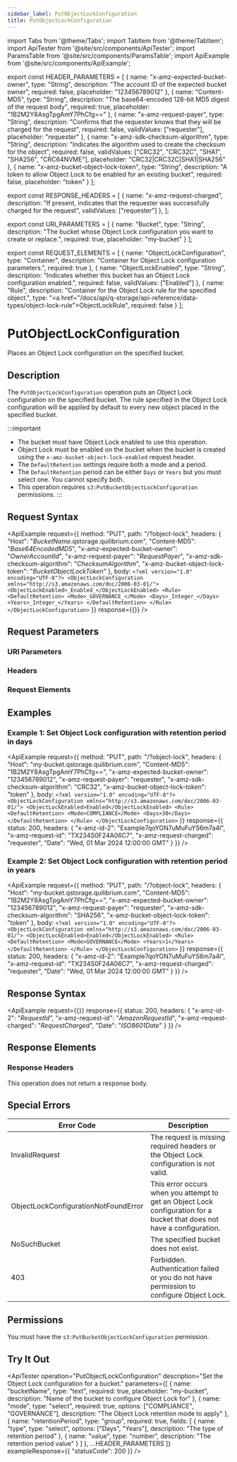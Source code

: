 ```yaml
---
sidebar_label: PutObjectLockConfiguration
title: PutObjectLockConfiguration
---
```


import Tabs from '@theme/Tabs';
import TabItem from '@theme/TabItem';
import ApiTester from '@site/src/components/ApiTester';
import ParamsTable from '@site/src/components/ParamsTable';
import ApiExample from '@site/src/components/ApiExample';

export const HEADER_PARAMETERS = [
  {
    name: "x-amz-expected-bucket-owner",
    type: "String",
    description: "The account ID of the expected bucket owner",
    required: false,
    placeholder: "123456789012"
  },
  {
    name: "Content-MD5",
    type: "String",
    description: "The base64-encoded 128-bit MD5 digest of the request body",
    required: true,
    placeholder: "1B2M2Y8AsgTpgAmY7PhCfg=="
  },
  {
    name: "x-amz-request-payer",
    type: "String",
    description: "Confirms that the requester knows that they will be charged for the request",
    required: false,
    validValues: ["requester"],
    placeholder: "requester"
  },
  {
    name: "x-amz-sdk-checksum-algorithm",
    type: "String",
    description: "Indicates the algorithm used to create the checksum for the object",
    required: false,
    validValues: ["CRC32", "CRC32C", "SHA1", "SHA256", "CRC64NVME"],
    placeholder: "CRC32|CRC32C|SHA1|SHA256"
  },
  {
    name: "x-amz-bucket-object-lock-token",
    type: "String",
    description: "A token to allow Object Lock to be enabled for an existing bucket",
    required: false,
    placeholder: "token"
  }
];

export const RESPONSE_HEADERS = [
  {
    name: "x-amz-request-charged",
    description: "If present, indicates that the requester was successfully charged for the request",
    validValues: ["requester"]
  },
];

export const URI_PARAMETERS = [
  {
    name: "Bucket",
    type: "String",
    description: "The bucket whose Object Lock configuration you want to create or replace.",
    required: true,
    placeholder: "my-bucket"
  }
];

export const REQUEST_ELEMENTS = [
  {
    name: "ObjectLockConfiguration",
    type: "Container",
    description: "Container for Object Lock configuration parameters.",
    required: true
  },
  {
    name: "ObjectLockEnabled",
    type: "String",
    description: "Indicates whether this bucket has an Object Lock configuration enabled.",
    required: false,
    validValues: ["Enabled"]
  },
  {
    name: "Rule",
    description: "Container for the Object Lock rule for the specified object.",
    type: "<a href=\"/docs/api/q-storage/api-reference/data-types/object-lock-rule\">ObjectLockRule</a>",
    required: false
  }
];

# PutObjectLockConfiguration

Places an Object Lock configuration on the specified bucket.

## Description

The `PutObjectLockConfiguration` operation puts an Object Lock configuration on the specified bucket. The rule specified in the Object Lock configuration will be applied by default to every new object placed in the specified bucket.

:::important
- The bucket must have Object Lock enabled to use this operation.
- Object Lock must be enabled on the bucket when the bucket is created using the `x-amz-bucket-object-lock-enabled` request header.
- The `DefaultRetention` settings require both a mode and a period.
- The `DefaultRetention` period can be either `Days` or `Years` but you must select one. You cannot specify both.
- This operation requires `s3:PutBucketObjectLockConfiguration` permissions.
:::

## Request Syntax

<ApiExample
  request={{
    method: "PUT",
    path: "/?object-lock",
    headers: {
      "Host": "_BucketName_.qstorage.quilibrium.com",
      "Content-MD5": "_Base64EncodedMD5_",
      "x-amz-expected-bucket-owner": "_OwnerAccountId_",
      "x-amz-request-payer": "_RequestPayer_",
      "x-amz-sdk-checksum-algorithm": "_ChecksumAlgorithm_",
      "x-amz-bucket-object-lock-token": "_BucketObjectLockToken_"
    },
    body: `<?xml version="1.0" encoding="UTF-8"?>
<ObjectLockConfiguration xmlns="http://s3.amazonaws.com/doc/2006-03-01/">
   <ObjectLockEnabled>_Enabled_</ObjectLockEnabled>
   <Rule>
      <DefaultRetention>
         <Mode>_GOVERNANCE_</Mode>
         <Days>_Integer_</Days>
         <Years>_Integer_</Years>
      </DefaultRetention>
   </Rule>
</ObjectLockConfiguration>`
  }}
  response={{}}
/>

## Request Parameters

### URI Parameters

<ParamsTable parameters={URI_PARAMETERS} />

### Headers

<ParamsTable parameters={HEADER_PARAMETERS} />

### Request Elements

<ParamsTable parameters={REQUEST_ELEMENTS} type="request" typesEnabled />

## Examples

### Example 1: Set Object Lock configuration with retention period in days

<ApiExample
  request={{
    method: "PUT",
    path: "/?object-lock",
    headers: {
      "Host": "my-bucket.qstorage.quilibrium.com",
      "Content-MD5": "1B2M2Y8AsgTpgAmY7PhCfg==",
      "x-amz-expected-bucket-owner": "123456789012",
      "x-amz-request-payer": "requester",
      "x-amz-sdk-checksum-algorithm": "CRC32",
      "x-amz-bucket-object-lock-token": "token"
    },
    body: `<?xml version="1.0" encoding="UTF-8"?>
<ObjectLockConfiguration xmlns="http://s3.amazonaws.com/doc/2006-03-01/">
   <ObjectLockEnabled>Enabled</ObjectLockEnabled>
   <Rule>
      <DefaultRetention>
         <Mode>COMPLIANCE</Mode>
         <Days>30</Days>
      </DefaultRetention>
   </Rule>
</ObjectLockConfiguration>`
  }}
  response={{
    status: 200,
    headers: {
      "x-amz-id-2": "Example7qoYGN7uMuFuYS6m7a4l",
      "x-amz-request-id": "TX234S0F24A06C7",
      "x-amz-request-charged": "requester",
      "Date": "Wed, 01 Mar 2024 12:00:00 GMT"
    }
  }}
/>

### Example 2: Set Object Lock configuration with retention period in years

<ApiExample
  request={{
    method: "PUT",
    path: "/?object-lock",
    headers: {
      "Host": "my-bucket.qstorage.quilibrium.com",
      "Content-MD5": "1B2M2Y8AsgTpgAmY7PhCfg==",
      "x-amz-expected-bucket-owner": "123456789012",
      "x-amz-request-payer": "requester",
      "x-amz-sdk-checksum-algorithm": "SHA256",
      "x-amz-bucket-object-lock-token": "token"
    },
    body: `<?xml version="1.0" encoding="UTF-8"?>
<ObjectLockConfiguration xmlns="http://s3.amazonaws.com/doc/2006-03-01/">
   <ObjectLockEnabled>Enabled</ObjectLockEnabled>
   <Rule>
      <DefaultRetention>
         <Mode>GOVERNANCE</Mode>
         <Years>1</Years>
      </DefaultRetention>
   </Rule>
</ObjectLockConfiguration>`
  }}
  response={{
    status: 200,
    headers: {
      "x-amz-id-2": "Example7qoYGN7uMuFuYS6m7a4l",
      "x-amz-request-id": "TX234S0F24A06C7",
      "x-amz-request-charged": "requester",
      "Date": "Wed, 01 Mar 2024 12:00:00 GMT"
    }
  }}
/>

## Response Syntax

<ApiExample
  request={{}}
  response={{
    status: 200,
    headers: {
      "x-amz-id-2": "_RequestId_",
      "x-amz-request-id": "_AmazonRequestId_",
      "x-amz-request-charged": "_RequestCharged_",
      "Date": "_ISO8601Date_"
    }
  }}
/>

## Response Elements

### Response Headers

<ParamsTable responseElements={RESPONSE_HEADERS} type="response" />

This operation does not return a response body.

## Special Errors

| Error Code | Description |
|------------|-------------|
| InvalidRequest | The request is missing required headers or the Object Lock configuration is not valid. |
| ObjectLockConfigurationNotFoundError | This error occurs when you attempt to get an Object Lock configuration for a bucket that does not have a configuration. |
| NoSuchBucket | The specified bucket does not exist. |
| 403 | Forbidden. Authentication failed or you do not have permission to configure Object Lock. |

## Permissions

You must have the `s3:PutBucketObjectLockConfiguration` permission.

## Try It Out

<ApiTester
  operation="PutObjectLockConfiguration"
  description="Set the Object Lock configuration for a bucket."
  parameters={[
    {
      name: "bucketName",
      type: "text",
      required: true,
      placeholder: "my-bucket",
      description: "Name of the bucket to configure Object Lock for"
    },
    {
      name: "mode",
      type: "select",
      required: true,
      options: ["COMPLIANCE", "GOVERNANCE"],
      description: "The Object Lock retention mode to apply"
    },
    {
      name: "retentionPeriod",
      type: "group",
      required: true,
      fields: [
        {
          name: "type",
          type: "select",
          options: ["Days", "Years"],
          description: "The type of retention period"
        },
        {
          name: "value",
          type: "number",
          description: "The retention period value"
        }
      ]
    },
    ...HEADER_PARAMETERS
  ]}
  exampleResponse={{
    "statusCode": 200
  }}
/> 